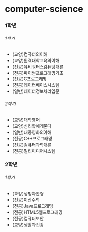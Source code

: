 # computer-science

### 1학년 
###### 1학기
* (교양)컴퓨터의이해
* (교양)원격대학교육의이해
* (전공)유비쿼터스컴퓨팅개론
* (전공)파이썬프로그래밍기초
* (전공)C프로그래밍
* (전공)데이터베이스시스템
* (일반)데이터정보처리입문

###### 2학기
* (교양)대학영어
* (교양)심리학에게묻다
* (일반)대중영화의이해
* (전공)C++프로그래밍
* (전공)컴퓨터과학개론
* (전공)멀티미디어시스템

### 2학년
###### 1학기
* (교양)생명과환경
* (전공)이산수학
* (전공)Java프로그래밍
* (전공)HTML5웹프로그래밍
* (전공)컴퓨터보안
* (교양)생활과건강